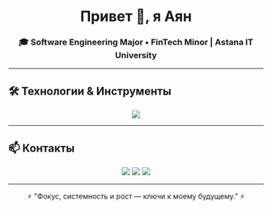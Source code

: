 <h1 align="center">Привет 👋, я Аян</h1>
<h3 align="center">🎓 Software Engineering Major • FinTech Minor | Astana IT University</h3>

---

## 🛠️ Технологии & Инструменты
<p align="center">
  <img src="https://skillicons.dev/icons?i=python,java,js,react,html,css,git,figma,mysql,linux" />
</p>

---


## 📫 Контакты
<p align="center">
  <a href="https://t.me/thelouisv"><img src="https://img.shields.io/badge/Telegram-blue?style=for-the-badge&logo=telegram&logoColor=white" /></a>
  <a href="mailto:aabilbek2@gmail.com"><img src="https://img.shields.io/badge/Email-red?style=for-the-badge&logo=gmail&logoColor=white" /></a>
  <a href="https://linkedin.com/in/ayanabilbek"><img src="https://img.shields.io/badge/LinkedIn-blue?style=for-the-badge&logo=linkedin&logoColor=white" /></a>
</p>

---

<p align="center">⚡ "Фокус, системность и рост — ключи к моему будущему." ⚡</p>
